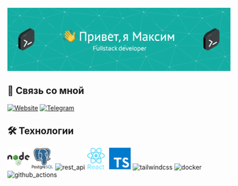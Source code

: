 ![Header](./github-header-image.png)

## 📱 Связь со мной
[![Website](https://img.shields.io/badge/🌐_Мой_Сайт-fc466b?style=for-the-badge&logo=internet-explorer&logoColor=white)](https://ichepyxa.github.io/portfolio/) [![Telegram](https://img.shields.io/badge/💬_Мой_Телеграм-3f5efb?style=for-the-badge&logo=speech-balloon&logoColor=white)](https://t.me/ichepyxa)

## 🛠️ Технологии
<img src="https://raw.githubusercontent.com/devicons/devicon/master/icons/nodejs/nodejs-original-wordmark.svg" alt="node" width="50" height="50"/> <img src="https://raw.githubusercontent.com/devicons/devicon/master/icons/postgresql/postgresql-original-wordmark.svg" alt="postgresql" width="50" height="50"/> <img src="https://www.svgrepo.com/show/88703/api.svg" alt="rest_api" width="64" height="50"/><img src="https://raw.githubusercontent.com/devicons/devicon/master/icons/react/react-original-wordmark.svg" alt="react" width="50" height="50"/> <img src="https://raw.githubusercontent.com/devicons/devicon/master/icons/typescript/typescript-original.svg" alt="typescript" width="50" height="50"/> <img src="https://camo.githubusercontent.com/52643e404ca1a1d90beb0095ebddda4b16b8c30dfcfeb5d42355a2df037c7c8e/68747470733a2f2f7777772e766563746f726c6f676f2e7a6f6e652f6c6f676f732f7461696c77696e646373732f7461696c77696e646373732d69636f6e2e737667" alt="tailwindcss" width="50" height="50"/> <img src="https://www.svgrepo.com/show/331370/docker.svg" alt="docker" width="50" height="50"/> <img src="https://me-dutour-mathieu.gallerycdn.vsassets.io/extensions/me-dutour-mathieu/vscode-github-actions/3.0.1/1596182639279/Microsoft.VisualStudio.Services.Icons.Default" alt="github_actions" width="50" height="50"/> 